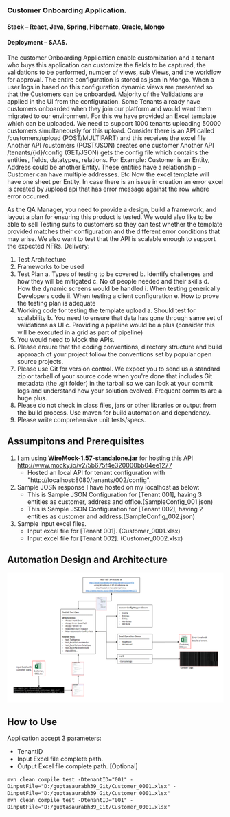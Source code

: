 ### Customer Onboarding Application.
#### Stack – React, Java, Spring, Hibernate, Oracle, Mongo
#### Deployment – SAAS.
The customer Onboarding Application enable customization and a tenant who buys this application can customize the fields to be captured, the validations to be performed, number of views, sub Views, and the workflow for approval. The entire configuration is stored as json in Mongo. When a user logs in based on this configuration dynamic views are presented so that the Customers can be onboarded.
Majority of the Validations are applied in the UI from the configuration. Some Tenants already have customers onboarded when they join our platform and would want them migrated to our environment. For this we have provided an Excel template which can be uploaded. We need to support 1000 tenants uploading 50000 customers simultaneously for this upload. 
Consider there is an API called /customers/upload (POST/MULTIPART)  and this receives the excel file
Another API /customers (POST/JSON) creates one customer
Another API /tenants/{id}/config (GET/JSON) gets the config file which contains the entities, fields, datatypes, relations.
For Example: Customer is an Entity, Address could be another Entity. These entities have a relationship – Customer can have multiple addresses. Etc
Now the excel template will have one sheet per Entity.
In case there is an issue in creation an error excel is created by /upload api that has error message against the row where error occurred. 

As the QA Manager, you need to provide a design, build a framework, and layout a plan for ensuring this product is tested. We would also like to be able to sell Testing suits to customers so they can test whether the template provided matches their configuration and the different error conditions that may arise. We also want to test that the API is scalable enough to support the expected NFRs.
Delivery: 
1)	Test Architecture
2)	Frameworks to be used
3)	Test Plan 
a.	Types of testing to be covered
b.	Identify challenges and how they will be mitigated
c.	No of people needed and their skills
d.	How the dynamic screens would be handled
i.	When testing generically Developers code
ii.	When testing a client configuration
e.	How to prove the testing plan is adequate
4)	 Working code for testing the template upload
a.	Should test for scalability
b.	You need to ensure that data has gone through same set of validations as UI
c.	Providing a pipeline would be a plus (consider this will be executed in a grid as part of pipeline) 
5)	You would need to Mock the APIs.
6)	Please ensure that the coding conventions, directory structure and build approach of your project follow the conventions set by popular open source projects.
7)	Please use Git for version control. We expect you to send us a standard zip or tarball of your source code when you're done that includes Git metadata (the .git folder) in the tarball so we can look at your commit logs and understand how your solution evolved. Frequent commits are a huge plus.
8)	Please do not check in class files, jars or other libraries or output from the build process. Use maven for build automation and dependency. 
9)	Please write comprehensive unit tests/specs.





## Assumpitons and Prerequisites
1. I am using <b>WireMock-1.57-standalone.jar</b> for hosting this API http://www.mocky.io/v2/5b675f4e320000bb04ee1277
	- Hosted an local API for tenant configuration with "http://localhost:8080/tenants/002/config". 
2. Sample JOSN response I have hosted on my localhost as below:
	- This is Sample JSON Configuration for [Tenant 001], having 3 entities as customer, address and office.(SampleConfig_001.json)
	- This is Sample JSON Configuration for [Tenant 002], having 2 entities as customer and address.(SampleConfig_002.json)
3. Sample input excel files.
	- Input excel file for [Tenant 001]. (Customer_0001.xlsx)
	- Input excel file for [Tenant 002]. (Customer_0002.xlsx)

## Automation Design and Architecture
![Alt text](Detailed_Arch.png?raw=true "Detailed Architecture")

## How to Use
Application accept 3 parameters:
 - TenantID
 - Input Excel file complete path.
 - Output Excel file complete path. [Optional]

```
mvn clean compile test -DtenantID="001" -DinputFile="D:/guptasaurabh39_Git/Customer_0001.xlsx" -DinputFile="D:/guptasaurabh39_Git/Customer_0001.xlsx"
mvn clean compile test -DtenantID="001" -DinputFile="D:/guptasaurabh39_Git/Customer_0001.xlsx"
```
